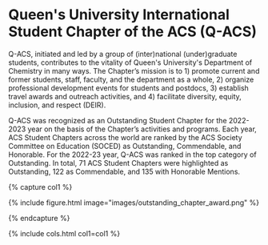 ---
---

# Queen's University International Student Chapter of the ACS (Q-ACS)

Q-ACS, initiated and led by a group of (inter)national (under)graduate students, contributes to the vitality of Queen's University's Department of Chemistry in many ways. The Chapter’s mission is to 1) promote current and former students, staff, faculty, and the department as a whole, 2) organize professional development events for students and postdocs, 3) establish travel awards and outreach activities, and 4) facilitate diversity, equity, inclusion, and respect (DEIR).

Q-ACS was recognized as an Outstanding Student Chapter for the 2022-2023 year on the basis of the Chapter’s activities and programs. Each year, ACS Student Chapters across the world are ranked by the ACS Society Committee on Education (SOCED) as Outstanding, Commendable, and Honorable. For the 2022-23 year, Q-ACS was ranked in the top category of Outstanding. In total, 71 ACS Student Chapters were highlighted as Outstanding, 122 as Commendable, and 135 with Honorable Mentions.

{% capture col1 %}

{% include figure.html image="images/outstanding_chapter_award.png" %}

{% endcapture %}

{% include cols.html col1=col1 %}
